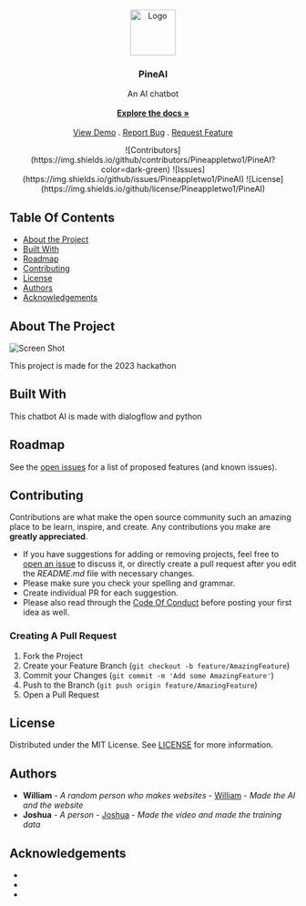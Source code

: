 <br/>
<p align="center">
  <a href="https://github.com/Pineappletwo1/PineAI">
    <img src="https://i.imgur.com/MiTq579.png" alt="Logo" width="80" height="80">
  </a>

  <h3 align="center">PineAI</h3>

  <p align="center">
    An AI chatbot
    <br/>
    <br/>
    <a href="https://github.com/Pineappletwo1/PineAI"><strong>Explore the docs »</strong></a>
    <br/>
    <br/>
    <a href="https://github.com/Pineappletwo1/PineAI">View Demo</a>
    .
    <a href="https://github.com/Pineappletwo1/PineAI/issues">Report Bug</a>
    .
    <a href="https://github.com/Pineappletwo1/PineAI/issues">Request Feature</a>
  </p>
</p>

<div align="center">![Contributors](https://img.shields.io/github/contributors/Pineappletwo1/PineAI?color=dark-green) ![Issues](https://img.shields.io/github/issues/Pineappletwo1/PineAI) ![License](https://img.shields.io/github/license/Pineappletwo1/PineAI)</div> 

## Table Of Contents

* [About the Project](#about-the-project)
* [Built With](#built-with)
* [Roadmap](#roadmap)
* [Contributing](#contributing)
* [License](#license)
* [Authors](#authors)
* [Acknowledgements](#acknowledgements)

## About The Project

![Screen Shot](https://i.imgur.com/ffiKM6H.png)

This project is made for the 2023 hackathon

## Built With

This chatbot AI is made with dialogflow and python

## Roadmap

See the [open issues](https://github.com/Pineappletwo1/PineAI/issues) for a list of proposed features (and known issues).

## Contributing

Contributions are what make the open source community such an amazing place to be learn, inspire, and create. Any contributions you make are **greatly appreciated**.
* If you have suggestions for adding or removing projects, feel free to [open an issue](https://github.com/Pineappletwo1/PineAI/issues/new) to discuss it, or directly create a pull request after you edit the *README.md* file with necessary changes.
* Please make sure you check your spelling and grammar.
* Create individual PR for each suggestion.
* Please also read through the [Code Of Conduct](https://github.com/Pineappletwo1/PineAI/blob/main/CODE_OF_CONDUCT.md) before posting your first idea as well.

### Creating A Pull Request

1. Fork the Project
2. Create your Feature Branch (`git checkout -b feature/AmazingFeature`)
3. Commit your Changes (`git commit -m 'Add some AmazingFeature'`)
4. Push to the Branch (`git push origin feature/AmazingFeature`)
5. Open a Pull Request

## License

Distributed under the MIT License. See [LICENSE](https://github.com/Pineappletwo1/PineAI/blob/main/LICENSE.md) for more information.

## Authors

* **William** - *A random person who makes websites* - [William](https://github.com/Pineappletwo1) - *Made the AI and the website*
* **Joshua** - *A person* - [Joshua](https://github.com/Jwang0506) - *Made the video and made the training data*

## Acknowledgements

* []()
* []()
* []()
